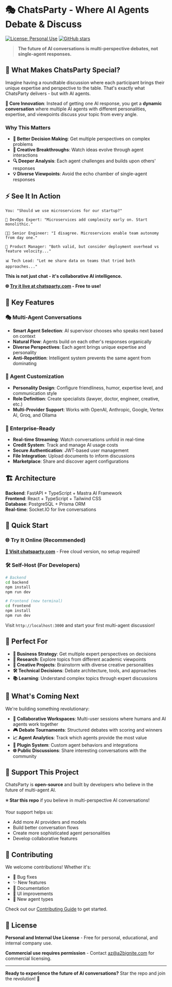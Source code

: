 # 🎭 ChatsParty - Where AI Agents Debate & Discuss

[![License: Personal Use](https://img.shields.io/badge/License-Personal%20Use-blue.svg)](LICENSE)
[![GitHub stars](https://img.shields.io/github/stars/your-username/chatsparty-system.svg?style=social)](https://github.com/your-username/chatsparty-system/stargazers)

> **The future of AI conversations is multi-perspective debates, not single-agent responses.**

## 🚀 What Makes ChatsParty Special?

Imagine having a roundtable discussion where each participant brings their unique expertise and perspective to the table. That's exactly what ChatsParty delivers - but with AI agents.

**🎯 Core Innovation**: Instead of getting one AI response, you get a **dynamic conversation** where multiple AI agents with different personalities, expertise, and viewpoints discuss your topic from every angle.

### Why This Matters

- **🧠 Better Decision Making**: Get multiple perspectives on complex problems
- **🎨 Creative Breakthroughs**: Watch ideas evolve through agent interactions
- **🔍 Deeper Analysis**: Each agent challenges and builds upon others' responses
- **💡 Diverse Viewpoints**: Avoid the echo chamber of single-agent responses

## ⚡ See It In Action

```
You: "Should we use microservices for our startup?"

🤖 DevOps Expert: "Microservices add complexity early on. Start monolithic."

👨‍💻 Senior Engineer: "I disagree. Microservices enable team autonomy from day one."

🎯 Product Manager: "Both valid, but consider deployment overhead vs feature velocity..."

📊 Tech Lead: "Let me share data on teams that tried both approaches..."
```

**This is not just chat - it's collaborative AI intelligence.**

**🌐 [Try it live at chatsparty.com](https://chatsparty.com) - Free to use!**

## 🌟 Key Features

### 🎭 Multi-Agent Conversations
- **Smart Agent Selection**: AI supervisor chooses who speaks next based on context
- **Natural Flow**: Agents build on each other's responses organically  
- **Diverse Perspectives**: Each agent brings unique expertise and personality
- **Anti-Repetition**: Intelligent system prevents the same agent from dominating

### 🔧 Agent Customization
- **Personality Design**: Configure friendliness, humor, expertise level, and communication style
- **Role Definition**: Create specialists (lawyer, doctor, engineer, creative, etc.)
- **Multi-Provider Support**: Works with OpenAI, Anthropic, Google, Vertex AI, Groq, and Ollama

### 💼 Enterprise-Ready
- **Real-time Streaming**: Watch conversations unfold in real-time
- **Credit System**: Track and manage AI usage costs
- **Secure Authentication**: JWT-based user management
- **File Integration**: Upload documents to inform discussions
- **Marketplace**: Share and discover agent configurations

## 🏗️ Architecture

**Backend**: FastAPI + TypeScript + Mastra AI Framework  
**Frontend**: React + TypeScript + Tailwind CSS  
**Database**: PostgreSQL + Prisma ORM  
**Real-time**: Socket.IO for live conversations  

## 🚀 Quick Start

### 🌐 Try It Online (Recommended)
**[🔗 Visit chatsparty.com](https://chatsparty.com)** - Free cloud version, no setup required!

### 🛠️ Self-Host (For Developers)
```bash
# Backend
cd backend
npm install
npm run dev

# Frontend (new terminal)
cd frontend
npm install
npm run dev
```

Visit `http://localhost:3000` and start your first multi-agent discussion!

## 🎯 Perfect For

- **🏢 Business Strategy**: Get multiple expert perspectives on decisions
- **🔬 Research**: Explore topics from different academic viewpoints  
- **🎨 Creative Projects**: Brainstorm with diverse creative personalities
- **🛠️ Technical Decisions**: Debate architecture, tools, and approaches
- **📚 Learning**: Understand complex topics through expert discussions

## 🌟 What's Coming Next

We're building something revolutionary:

- **🤝 Collaborative Workspaces**: Multi-user sessions where humans and AI agents work together
- **🎮 Debate Tournaments**: Structured debates with scoring and winners
- **📈 Agent Analytics**: Track which agents provide the most value
- **🔌 Plugin System**: Custom agent behaviors and integrations
- **🌐 Public Discussions**: Share interesting conversations with the community

## 💝 Support This Project

ChatsParty is **open-source** and built by developers who believe in the future of multi-agent AI. 

**⭐ Star this repo** if you believe in multi-perspective AI conversations!

Your support helps us:
- Add more AI providers and models
- Build better conversation flows
- Create more sophisticated agent personalities
- Develop collaborative features

## 🤝 Contributing

We welcome contributions! Whether it's:
- 🐛 Bug fixes
- ✨ New features  
- 📝 Documentation
- 🎨 UI improvements
- 🤖 New agent types

Check out our [Contributing Guide](CONTRIBUTING.md) to get started.

## 📜 License

**Personal and Internal Use License** - Free for personal, educational, and internal company use.

**Commercial use requires permission** - Contact az@a2bignite.com for commercial licensing.

---

**Ready to experience the future of AI conversations?** Star the repo and join the revolution! 🌟